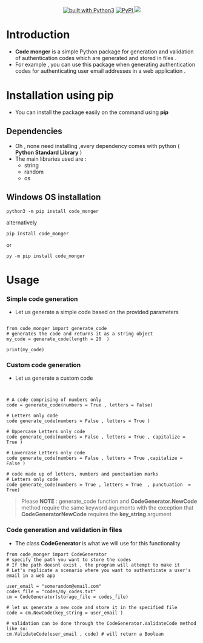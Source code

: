  
<div align="center">
<a href="https://www.python.org/"><img src="https://img.shields.io/badge/built%20with-Python3-green.svg" alt="built with Python3"></a>
		<a href="https://pepy.tech/projects/art"><img src="https://static.pepy.tech/badge/code-monger" alt="PyPI">
<a href="https://github.com/victhepythonista/art"><img src="https://img.shields.io/github/stars/victhepythonista/code_monger.svg?style=social&label=Stars"></a>
</div>

# Introduction
- **Code monger** is a simple Python package for generation and validation of authentication codes which are generated and stored in files . 
-  For example , you can use this package when generating authentication codes for authenticating user email addresses in a web application .
# Installation using pip
- You can install the package easily on the command using **pip**

## Dependencies
- Oh , none need installing ,every dependency comes with python ( __Python Standard Library__ )
- The main libraries used are :
  - string 
  - random
  - os 

## Windows OS installation
```
python3 -m pip install code_monger

```
alternatively 
```
pip install code_monger
```
or
```
py -m pip install code_monger
```
# Usage
### Simple code generation
- Let us generate a simple code based on the provided parameters

```

from code_monger import generate_code
# generates the code and returns it as a string object
my_code = generate_code(length = 20  )

print(my_code)
```
### Custom code generation
- Let us generate a custom code 

```


# A code comprising of numbers only 
code = generate_code(numbers = True , letters = False)

# Letters only code
code generate_code(numbers = False , letters = True )

# Uppercase Letters only code
code generate_code(numbers = False , letters = True , capitalize = True )

# Lowercase Letters only code
code generate_code(numbers = False , letters = True ,capitalize = False )

# code made up of letters, numbers and punctuation marks
# Letters only code
code generate_code(numbers = True , letters = True  , punctuation  = True)
```
> Please __NOTE__  :  generate_code function and __CodeGenerator.NewCode__  method require the same keyword arguments  with the exception that  __CodeGeneratorNewCode__ requires the __key_string__ argument 


### Code generation and validation in files
- The class __CodeGenerator__ is what we will use for this functionality
```
from code_monger import CodeGenerator
# specify the path you want to store the codes 
# If the path doesnt exist , the program will attempt to make it 
# Let's replicate a scenario where you want to authenticate a user's email in a web app

user_email = "somerandom@email.com"
codes_file = "codes/my_codes.txt"
cm = CodeGenerator(storage_file = codes_file)

# let us generate a new code and store it in the specified file 
code = cm.NewCode(key_string = user_email )

# validation can be done through the CodeGenerator.ValidateCode method like so:
cm.ValidateCode(user_email , code) # will return a Boolean 
```
 

